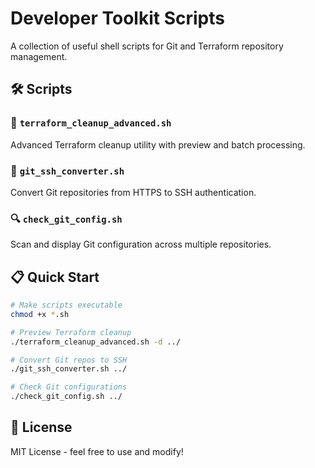 # Developer Toolkit Scripts

A collection of useful shell scripts for Git and Terraform repository management.

## 🛠️ Scripts

### 🧹 `terraform_cleanup_advanced.sh`

Advanced Terraform cleanup utility with preview and batch processing.

### 🔄 `git_ssh_converter.sh`

Convert Git repositories from HTTPS to SSH authentication.

### 🔍 `check_git_config.sh`

Scan and display Git configuration across multiple repositories.

## 📋 Quick Start

```bash
# Make scripts executable
chmod +x *.sh

# Preview Terraform cleanup
./terraform_cleanup_advanced.sh -d ../

# Convert Git repos to SSH
./git_ssh_converter.sh ../

# Check Git configurations
./check_git_config.sh ../
```

## 📄 License

MIT License - feel free to use and modify!
